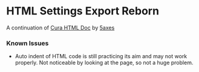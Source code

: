 # HTML Settings Export Reborn
A continuation of [Cura HTML Doc](https://github.com/5axes/CuraHtmlDoc) by [5axes](https://github.com/5axes/)

### Known Issues
- Auto indent of HTML code is still practicing its aim and may not work properly. Not noticeable by looking at the page, so not a huge problem.